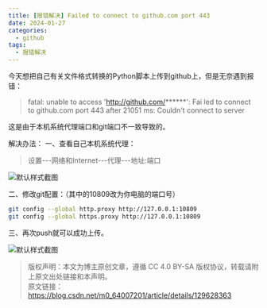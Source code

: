 ```yaml
---
title: [报错解决] Failed to connect to github.com port 443
date: 2024-01-27
categories:
  - github
tags:
  - 报错解决
---
```


今天想把自己有关文件格式转换的Python脚本上传到github上，但是无奈遇到报错：

>fatal: unable to access 'http://github.com/******': Fai
led to connect to github.com port 443 after 21051 ms: Couldn't connect to server

这是由于本机系统代理端口和git端口不一致导致的。

解决办法：
一、查看自己本机系统代理：

>设置---网络和Internet---代理---地址:端口

![默认样式截图](/image/posts/eaa20bb54eeb43da97e35f04370ea36f.png)

 二、修改git配置：（其中的10809改为你电脑的端口号）
```sh
git config --global http.proxy http://127.0.0.1:10809
git config --global https.proxy http://127.0.0.1:10809
```

三、再次push就可以成功上传。

![默认样式截图](/image/posts/8ad0182d08594888840880c92794338f.png)

>版权声明：本文为博主原创文章，遵循 CC 4.0 BY-SA 版权协议，转载请附上原文出处链接和本声明。                     
原文链接：https://blog.csdn.net/m0_64007201/article/details/129628363